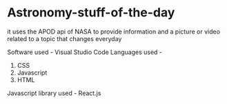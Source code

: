 # Astronomy-stuff-of-the-day
it uses the APOD api of NASA to provide information and a picture or video related to a topic  that changes everyday


Software used - Visual Studio Code
Languages used -
1. CSS
2. Javascript
3. HTML

Javascript library used - React.js

